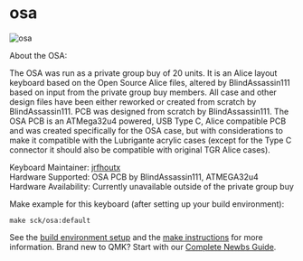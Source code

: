 # osa

![osa](https://i.imgur.com/U2x7TQ8)

About the OSA:

The OSA was run as a private group buy of 20 units. It is an Alice layout keyboard based on the Open Source Alice files, altered by BlindAssassin111 based on input from the private group buy members.
All case and other design files have been either reworked or created from scratch by BlindAssassin111. PCB was designed from scratch by BlindAssassin111.
The OSA PCB is an ATMega32u4 powered, USB Type C, Alice compatible PCB and was created specifically for the OSA case, but with considerations to make it compatible with the Lubrigante acrylic cases (except for the Type C connector it should also be compatible with original TGR Alice cases).

Keyboard Maintainer: [jrfhoutx](https://github.com/jrfhoutx)  
Hardware Supported: OSA PCB by BlindAssassin111, ATMEGA32u4  
Hardware Availability: Currently unavailable outside of the private group buy

Make example for this keyboard (after setting up your build environment):

    make sck/osa:default

See the [build environment setup](https://docs.qmk.fm/#/getting_started_build_tools) and the [make instructions](https://docs.qmk.fm/#/getting_started_make_guide) for more information. Brand new to QMK? Start with our [Complete Newbs Guide](https://docs.qmk.fm/#/newbs).
